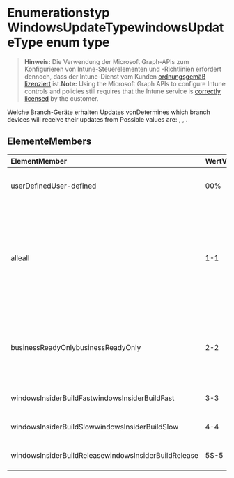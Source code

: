 # <a name="windowsupdatetype-enum-type"></a><span data-ttu-id="6f192-101">Enumerationstyp WindowsUpdateType</span><span class="sxs-lookup"><span data-stu-id="6f192-101">windowsUpdateType enum type</span></span>

> <span data-ttu-id="6f192-102">**Hinweis:** Die Verwendung der Microsoft Graph-APIs zum Konfigurieren von Intune-Steuerelementen und -Richtlinien erfordert dennoch, dass der Intune-Dienst vom Kunden [ordnungsgemäß lizenziert](https://go.microsoft.com/fwlink/?linkid=839381) ist.</span><span class="sxs-lookup"><span data-stu-id="6f192-102">**Note:** Using the Microsoft Graph APIs to configure Intune controls and policies still requires that the Intune service is [correctly licensed](https://go.microsoft.com/fwlink/?linkid=839381) by the customer.</span></span>

<span data-ttu-id="6f192-103">Welche Branch-Geräte erhalten Updates von</span><span class="sxs-lookup"><span data-stu-id="6f192-103">Determines which branch devices will receive their updates from Possible values are: , , .</span></span>
## <a name="members"></a><span data-ttu-id="6f192-104">Elemente</span><span class="sxs-lookup"><span data-stu-id="6f192-104">Members</span></span>
|<span data-ttu-id="6f192-105">Element</span><span class="sxs-lookup"><span data-stu-id="6f192-105">Member</span></span>|<span data-ttu-id="6f192-106">Wert</span><span class="sxs-lookup"><span data-stu-id="6f192-106">Value</span></span>|<span data-ttu-id="6f192-107">Beschreibung</span><span class="sxs-lookup"><span data-stu-id="6f192-107">Description</span></span>|
|:---|:---|:---|
|<span data-ttu-id="6f192-108">userDefined</span><span class="sxs-lookup"><span data-stu-id="6f192-108">User-defined</span></span>|<span data-ttu-id="6f192-109">0</span><span class="sxs-lookup"><span data-stu-id="6f192-109">0%</span></span>|<span data-ttu-id="6f192-110">Ermöglicht es dem Benutzer, folgendes festzulegen.</span><span class="sxs-lookup"><span data-stu-id="6f192-110">Allow the user to set.</span></span>|
|<span data-ttu-id="6f192-111">alle</span><span class="sxs-lookup"><span data-stu-id="6f192-111">all</span></span>|<span data-ttu-id="6f192-112">1</span><span class="sxs-lookup"><span data-stu-id="6f192-112">-1</span></span>|<span data-ttu-id="6f192-113">Halbjährlicher Kanal (gezielt).</span><span class="sxs-lookup"><span data-stu-id="6f192-113">Semi-Annual Channel (Targeted)</span></span> <span data-ttu-id="6f192-114">Das Gerät erhält alle anwendbaren Feature-Updates vom halbjährlichen Kanal (gezielt).</span><span class="sxs-lookup"><span data-stu-id="6f192-114">Device gets all applicable feature updates from Semi-annual Channel (Targeted).</span></span>|
|<span data-ttu-id="6f192-115">businessReadyOnly</span><span class="sxs-lookup"><span data-stu-id="6f192-115">businessReadyOnly</span></span>|<span data-ttu-id="6f192-116">2</span><span class="sxs-lookup"><span data-stu-id="6f192-116">-2</span></span>|<span data-ttu-id="6f192-117">Halbjährlicher Kanal.</span><span class="sxs-lookup"><span data-stu-id="6f192-117">Semi-Annual Channel</span></span> <span data-ttu-id="6f192-118">Das Gerät erhält Feature-Updates vom halbjährlichen Kanal.</span><span class="sxs-lookup"><span data-stu-id="6f192-118">Device gets feature updates from Semi-annual Channel.</span></span>|
|<span data-ttu-id="6f192-119">windowsInsiderBuildFast</span><span class="sxs-lookup"><span data-stu-id="6f192-119">windowsInsiderBuildFast</span></span>|<span data-ttu-id="6f192-120">3</span><span class="sxs-lookup"><span data-stu-id="6f192-120">-3</span></span>|<span data-ttu-id="6f192-121">Windows Insider – Schnell</span><span class="sxs-lookup"><span data-stu-id="6f192-121">Windows Insider build - Fast</span></span>|
|<span data-ttu-id="6f192-122">windowsInsiderBuildSlow</span><span class="sxs-lookup"><span data-stu-id="6f192-122">windowsInsiderBuildSlow</span></span>|<span data-ttu-id="6f192-123">4</span><span class="sxs-lookup"><span data-stu-id="6f192-123">-4</span></span>|<span data-ttu-id="6f192-124">Windows Insider – Langsam</span><span class="sxs-lookup"><span data-stu-id="6f192-124">Windows Insider build - Slow</span></span>|
|<span data-ttu-id="6f192-125">windowsInsiderBuildRelease</span><span class="sxs-lookup"><span data-stu-id="6f192-125">windowsInsiderBuildRelease</span></span>|<span data-ttu-id="6f192-126">5</span><span class="sxs-lookup"><span data-stu-id="6f192-126">$-5</span></span>|<span data-ttu-id="6f192-127">Veröffentlichungvon Windows Insider</span><span class="sxs-lookup"><span data-stu-id="6f192-127">Release Windows Insider build</span></span>|








